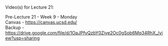 Video(s) for Lecture 21:

Pre-Lecture 21 - Week 9 - Monday  
Canvas - https://canvas.ucsd.edu/  
Backup - https://drive.google.com/file/d/1OaJPfyQzbY0Ziye2Oc0gSob6Mq34RhX_/view?usp=sharing